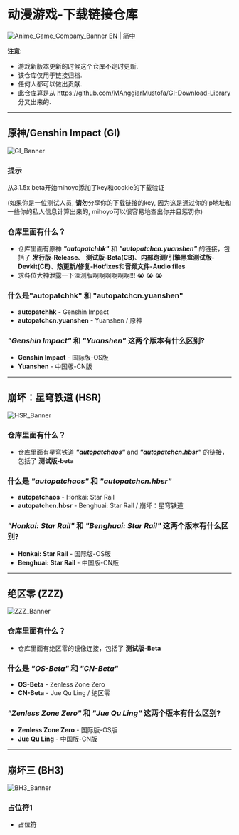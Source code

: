 # 动漫游戏-下载链接仓库
![Anime_Game_Company_Banner](https://github.com/Focalors-Free/Anime-Games-Download-Library/blob/main/.ignore/media/Anime_Game_Company_Banner.png?raw=true)
[EN](README.md) | [简中](README_zh-CN.md)

**注意**: 
* 游戏新版本更新的时候这个仓库不定时更新.
* 该仓库仅用于链接归档.
* 任何人都可以做出贡献.
* 此仓库算是从 https://github.com/MAnggiarMustofa/GI-Download-Library 分叉出来的.

----
## 原神/Genshin Impact (GI)
![GI_Banner](https://github.com/Focalors-Free/Anime-Games-Download-Library/blob/main/.ignore/media/GI_Banner.png?raw=true)
### 提示
从3.1.5x beta开始mihoyo添加了key和cookie的下载验证

(如果你是一位测试人员, **请勿**分享你的下载链接的key, 因为这是通过你的ip地址和一些你的私人信息计算出来的, mihoyo可以很容易地查出你并且惩罚你)

### 仓库里面有什么？  
* 仓库里面有原神 **_"autopatchhk"_** 和 **_"autopatchcn.yuanshen"_** 的链接，包括了 **发行版-Release**、 **测试版-Beta(CB)**、**内部跑测/引擎黑盒测试版-Devkit(CE)**、**热更新/修复-Hotfixes**和**音频文件-Audio files**
* 求各位大神泄露一下深测版啊啊啊啊啊啊!!! :sob: :sob: :sob:

### 什么是"autopatchhk" 和 "autopatchcn.yuanshen"
* **autopatchhk** - Genshin Impact
* **autopatchcn.yuanshen** - Yuanshen / 原神

### _"Genshin Impact"_ 和 _"Yuanshen"_ 这两个版本有什么区别?
* **Genshin Impact** - 国际版-OS版
* **Yuanshen** - 中国版-CN版

-----

## 崩坏：星穹铁道 (HSR)
![HSR_Banner](https://github.com/Focalors-Free/Anime-Games-Download-Library/blob/main/.ignore/media/HSR_Banner.png?raw=true)
### 仓库里面有什么？ 
* 仓库里面有星穹铁道 **_"autopatchaos"_** and **_"autopatchcn.hbsr"_** 的链接，包括了 **测试版-beta**

### 什么是 _"autopatchaos"_ 和 _"autopatchcn.hbsr"_
* **autopatchaos** - Honkai: Star Rail
* **autopatchcn.hbsr** - Benghuai: Star Rail / 崩坏：星穹铁道

### _"Honkai: Star Rail"_ 和 _"Benghuai: Star Rail"_ 这两个版本有什么区别?
* **Honkai: Star Rail** - 国际版-OS版
* **Benghuai: Star Rail** - 中国版-CN版

-----

## 绝区零 (ZZZ)
![ZZZ_Banner](https://github.com/Focalors-Free/Anime-Games-Download-Library/blob/main/.ignore/media/ZZZ_Banner.png?raw=true)
### 仓库里面有什么？ 
* 仓库里面有绝区零的镜像连接，包括了 **测试版-Beta**

### 什么是 _"OS-Beta"_ 和 _"CN-Beta"_
* **OS-Beta** - Zenless Zone Zero
* **CN-Beta** - Jue Qu Ling / 绝区零

### _"Zenless Zone Zero"_ 和 _"Jue Qu Ling"_ 这两个版本有什么区别?
* **Zenless Zone Zero** - 国际版-OS版
* **Jue Qu Ling** - 中国版-CN版

-----

## 崩坏三 (BH3)
![BH3_Banner](https://github.com/Focalors-Free/Anime-Games-Download-Library/blob/main/.ignore/media/BH3_Banner.png?raw=true)

### 占位符1
* 占位符
